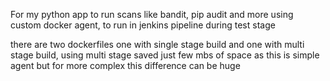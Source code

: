 For my python app to run scans like bandit, pip audit and more using custom docker agent, to run in jenkins pipeline during test stage

there are two dockerfiles one with single stage build and one with multi stage build, using multi stage saved just few mbs of space as this is simple agent but for more complex this difference can be huge
